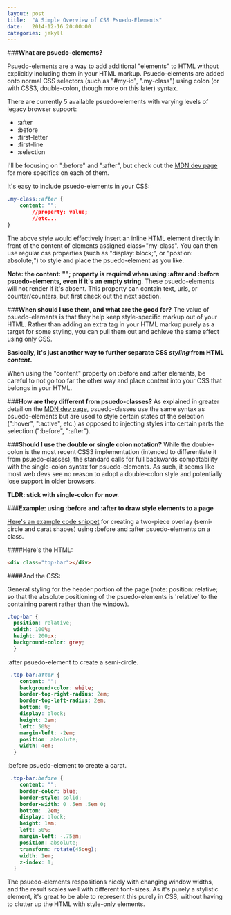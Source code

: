 ```yaml
---
layout: post
title:  "A Simple Overview of CSS Psuedo-Elements"
date:   2014-12-16 20:00:00
categories: jekyll 
---
```

###**What are psuedo-elements?**

Psuedo-elements are a way to add additional "elements" to HTML without explicitly including them in your HTML markup. Psuedo-elements are added onto normal CSS selectors (such as "#my-id", ".my-class") using colon (or with CSS3, double-colon, though more on this later) syntax.  

There are currently 5 available psuedo-elements with varying levels of legacy browser support:

* :after
* :before
* :first-letter
* :first-line
* :selection

I'll be focusing on ":before" and ":after", but check out the [MDN dev page](https://developer.mozilla.org/en-US/docs/Web/CSS/Pseudo-elements) for more specifics on each of them.

It's easy to include psuedo-elements in your CSS:

```css
.my-class::after {
	content: "";
        //property: value;
        //etc...
}
```

The above style would effectively insert an inline HTML element directly in front of the content of elements assigned class="my-class".  You can then use regular css properties (such as "display: block;", or "postion: absolute;") to style and place the psuedo-element as you like.

**Note: the content: ""; property is required when using :after and :before psuedo-elements, even if it's an empty string.**  These psuedo-elements will not render if it's absent.  This property can contain text, urls, or counter/counters, but first check out the next section.

###**When should I use them, and what are the good for?**
The value of psuedo-elements is that they help keep style-specific markup out of your HTML.  Rather than adding an extra tag in your HTML markup purely as a target for some styling, you can pull them out and achieve the same effect using only CSS.  

**Basically, it's just another way to further separate CSS *styling* from HTML *content*.**

When using the "content" property on :before and :after elements, be careful to not go too far the other way and place content into your CSS that belongs in your HTML.

###**How are they different from psuedo-classes?**
As explained in greater detail on the [MDN dev page](https://developer.mozilla.org/en-US/docs/Web/CSS/pseudo-classes), psuedo-classes use the same syntax as psuedo-elements but are used to style certain states of the selection (":hover", ":active", etc.) as opposed to injecting styles into certain parts the selection (":before", ":after").

###**Should I use the double or single colon notation?**
While the double-colon is the most recent CSS3 implementation (intended to differentiate it from psuedo-classes), the standard calls for full backwards compatability with the single-colon syntax for psuedo-elements.  As such, it seems like most web devs see no reason to adopt a double-colon style and potentially lose support in older browsers.

**TLDR: stick with single-colon for now.**

###**Example: using :before and :after to draw style elements to a page**

[Here's an example code snippet](http://codepen.io/anon/pen/PwzwZW?editors=110) for creating a two-piece overlay (semi-circle and carat shapes) using :before and :after psuedo-elements on a class.  

####Here's the HTML:

```html
<div class="top-bar"></div>
``` 

####And the CSS:

General styling for the header portion of the page (note: position: relative; so
that the absolute positioning of the psuedo-elements is 'relative' to the
containing parent rather than the window).

```css
.top-bar {
  position: relative; 
  width: 100%;
  height: 200px;
  background-color: grey;
  }
```

:after psuedo-element to create a semi-circle.

```css
 .top-bar:after {
    content: "";
    background-color: white;
    border-top-right-radius: 2em;
    border-top-left-radius: 2em;
    bottom: 0;
    display: block;
    height: 2em;
    left: 50%;
    margin-left: -2em;
    position: absolute;
    width: 4em;
  }
```

:before psuedo-element to create a carat.

```css
 .top-bar:before {
    content: "";
    border-color: blue;
    border-style: solid;
    border-width: 0 .5em .5em 0;
    bottom: .2em;
    display: block;
    height: 1em;
    left: 50%;
    margin-left: -.75em;
    position: absolute;
    transform: rotate(45deg);
    width: 1em;
    z-index: 1;
  }
```

The psuedo-elements respositions nicely with changing window widths, and the result scales well with different font-sizes.  As it's purely a stylistic element, it's great to be able to represent this purely in CSS, without having to clutter up the HTML with style-only elements.
